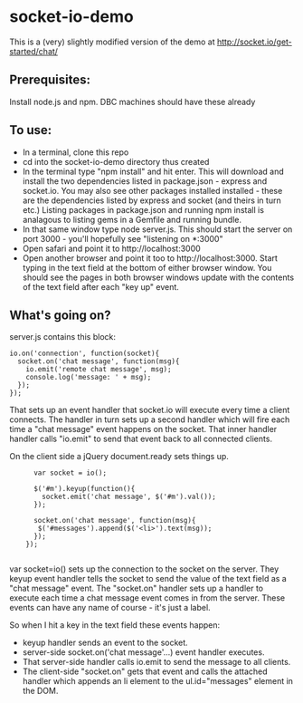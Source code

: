 socket-io-demo
==============

This is a (very) slightly modified version of the demo at http://socket.io/get-started/chat/

## Prerequisites:
Install node.js and npm. DBC machines should have these already

## To use:
-  In a terminal, clone this repo
-  cd into the socket-io-demo directory thus created
-  In the terminal type "npm install" and hit enter. This will download and install the two dependencies listed in package.json - express and socket.io. You may also see other packages installed installed - these are the dependencies listed by express and socket (and theirs in turn etc.) Listing packages in package.json and running npm install is analagous to listing gems in a Gemfile and running bundle.
-  In that same window type node server.js. This should start the server on port 3000 - you'll hopefully see "listening on *:3000"
-  Open safari and point it to http://localhost:3000
-  Open another browser and point it too to http://localhost:3000. Start typing in the text field at the bottom of either browser window. You should see the pages in both browser windows update with the contents of the text field after each "key up" event.

## What's going on?
server.js  contains this block:

```
io.on('connection', function(socket){
  socket.on('chat message', function(msg){
    io.emit('remote chat message', msg);
    console.log('message: ' + msg);
  });
});
```
That sets up an event handler that socket.io will execute every time a client connects. The handler in turn sets up a second handler which will fire each time a "chat message" event happens on the socket. That inner handler handler calls "io.emit" to send that event back to all connected clients.

On the client side a jQuery document.ready sets things up.

```
      var socket = io();

      $('#m').keyup(function(){
        socket.emit('chat message', $('#m').val());
      });

      socket.on('chat message', function(msg){
       $('#messages').append($('<li>').text(msg));
      });
    });


```

var socket=io() sets up the connection to the socket on the server. They keyup event handler tells the socket to send the value of the text field as a "chat message" event. The "socket.on" handler sets up a handler to execute each time a chat message event comes in from the server. These events can have any name of course - it's just a label.

So when I hit a key in the text field these events happen:
- keyup handler sends an event to the socket.
- server-side socket.on('chat message'...) event handler executes.
- That server-side handler calls io.emit to send the message to all clients.
- The client-side "socket.on" gets that event and calls the attached handler which appends an li element to the ul.id="messages" element in the DOM.






